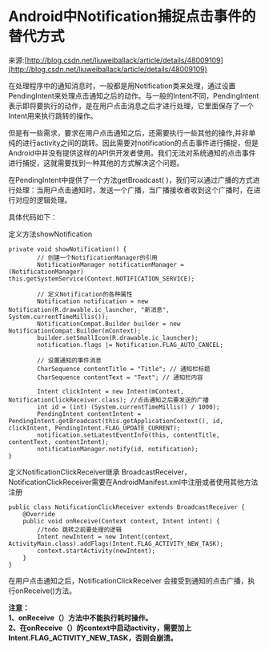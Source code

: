 # Android中Notification捕捉点击事件的替代方式

来源:[http://blog.csdn.net/liuweiballack/article/details/48009109](http://blog.csdn.net/liuweiballack/article/details/48009109)

在处理程序中的通知消息时，一般都是用Notification类来处理，通过设置PendingIntent来处理点击通知之后的动作。与一般的Intent不同，PendingIntent表示即将要执行的动作，是在用户点击消息之后才进行处理，它里面保存了一个Intent用来执行跳转的操作。

但是有一些需求，要求在用户点击通知之后，还需要执行一些其他的操作,并非单纯的进行activity之间的跳转。因此需要对notification的点击事件进行捕捉，但是Android中并没有提供这样的API供开发者使用。我们无法对系统通知的点击事件进行捕捉，这就需要找到一种其他的方式解决这个问题。

在PendingIntent中提供了一个方法getBroadcast( )，我们可以通过广播的方式进行处理：当用户点击通知时，发送一个广播，当广播接收者收到这个广播时，在进行对应的逻辑处理。

具体代码如下：

定义方法showNotification

```
private void showNotification() {
        // 创建一个NotificationManager的引用
        NotificationManager notificationManager = (NotificationManager) this.getSystemService(Context.NOTIFICATION_SERVICE);

        // 定义Notification的各种属性
        Notification notification = new Notification(R.drawable.ic_launcher, "新消息", System.currentTimeMillis());
        NotificationCompat.Builder builder = new NotificationCompat.Builder(mContext);
        builder.setSmallIcon(R.drawable.ic_launcher);
        notification.flags |= Notification.FLAG_AUTO_CANCEL;

        // 设置通知的事件消息
        CharSequence contentTitle = "Title"; // 通知栏标题
        CharSequence contentText = "Text"; // 通知栏内容

        Intent clickIntent = new Intent(mContext, NotificationClickReceiver.class); //点击通知之后要发送的广播
        int id = (int) (System.currentTimeMillis() / 1000);
        PendingIntent contentIntent = PendingIntent.getBroadcast(this.getApplicationContext(), id, clickIntent, PendingIntent.FLAG_UPDATE_CURRENT);
        notification.setLatestEventInfo(this, contentTitle, contentText, contentIntent);
        notificationManager.notify(id, notification);
}
```

定义NotificationClickReceiver继承 BroadcastReceiver，NotificationClickReceiver需要在AndroidManifest.xml中注册或者使用其他方法注册

```
public class NotificationClickReceiver extends BroadcastReceiver {
    @Override
    public void onReceive(Context context, Intent intent) {
        //todo 跳转之前要处理的逻辑
        Intent newIntent = new Intent(context, ActivityMain.class).addFlags(Intent.FLAG_ACTIVITY_NEW_TASK);
        context.startActivity(newIntent);
    }
}
```

在用户点击通知之后，NotificationClickReceiver 会接受到通知的点击广播，执行onReceive()方法。

**注意：**<br/>
**1、onReceive（）方法中不能执行耗时操作。**<br/>
**2、在onReceive（）的context中启动activity，需要加上 Intent.FLAG_ACTIVITY_NEW_TASK，否则会崩溃。**

